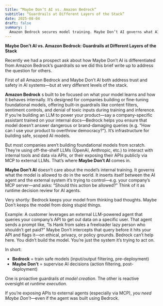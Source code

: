 ```yaml
---
title: “Maybe Don’t AI vs. Amazon Bedrock”
subtitle: “Guardrails at Different Layers of the Stack”
date: 2025-08-04
draft: false
summary: |
  Amazon Bedrock secures model training. Maybe Don’t AI governs what AI does—intervening on risky actions at runtime, not just risky thoughts at build time.
---
```

**Maybe Don’t AI vs. Amazon Bedrock: Guardrails at Different Layers of the Stack**

Recently we had a prospect ask about how Maybe Don’t AI is differentiated from Amazon Bedrock’s guardrails so we did this brief write up to address the question for others.

First of all Amazon Bedrock and Maybe Don’t AI both address trust and safety in AI systems—but at very different levels of the stack.

**Amazon Bedrock** s built to be focused on what your model learns and how it behaves internally. It’s designed for companies building or fine-tuning foundational models, offering built-in guardrails like content filters, sentiment controls, and denial of toxic inputs during training and inference. If you’re building an LLM to power your product—say a company-specific assistant trained on your internal docs—Bedrock helps you ensure that model doesn’t answer dangerous or brand-damaging queries (e.g. “How can I use your product to overthrow democracy?”). It’s infrastructure for building safe, scoped AI models.

But most companies aren’t building foundational models from scratch. They’re using off-the-shelf LLMs (OpenAI, Anthropic, etc.) to interact with internal tools and data via APIs, or their exposing their APIs publicly via MCP to external LLMs. That’s where **Maybe Don’t AI** comes in.

**Maybe Don’t AI** doesn’t care about the model’s internal training. It governs what the model is allowed to do in the world. It inserts itself between the AI agent and the external system it’s trying to control—e.g. your company’s MCP server—and asks: “Should this action be allowed?” Think of it as runtime decision review for AI agents.

Very shortly: Bedrock keeps your model from thinking bad thoughts. Maybe Don’t keeps the model from doing stupid things.

Example: A customer leverages an external LLM-powered agent that queries your company’s API to get out data on a specific user. That agent sends a prompt like, “Is Hank from sales a freeloader lazy person who shouldn’t get paid?” Maybe Don’t intercepts that query before it hits your API and flags it—on ethical, privacy, or policy grounds. Bedrock can’t help here. You didn’t build the model. You’re just the system it’s trying to act on.

In short:

* **Bedrock** = train safe models (input/output filtering, pre-deployment)
* **Maybe Don’t** = supervise AI decisions (action filtering, post-deployment)

One is proactive guardrails *at model creation*. The other is reactive oversight *at runtime execution.*

If you’re exposing APIs to external agents (especially via MCP), *you need Maybe Don’t*—even if the agent was built using Bedrock.
